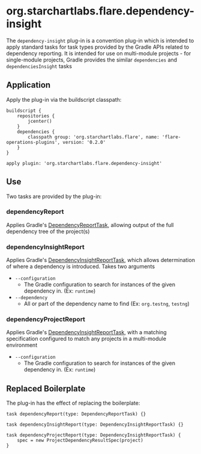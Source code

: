 # org.starchartlabs.flare.dependency-insight

The `dependency-insight` plug-in is a convention plug-in which is intended to apply standard tasks for task types provided by the Gradle APIs related to dependency reporting. It is intended for use on multi-module projects - for single-module projects, Gradle provides the similar `dependencies` and `dependenciesInsight` tasks

## Application

Apply the plug-in via the buildscript classpath:

```
buildscript {
    repositories {
        jcenter()
    }
    dependencies {
        classpath group: 'org.starchartlabs.flare', name: 'flare-operations-plugins', version: '0.2.0'
    }
}

apply plugin: 'org.starchartlabs.flare.dependency-insight'
```

## Use

Two tasks are provided by the plug-in:

### dependencyReport

Applies Gradle's [DependencyReportTask](https://docs.gradle.org/3.2.1/dsl/org.gradle.api.tasks.diagnostics.DependencyReportTask.html), allowing output of the full dependency tree of the project(s)

### dependencyInsightReport

Applies Gradle's [DependencyInsightReportTask](https://docs.gradle.org/3.2.1/dsl/org.gradle.api.tasks.diagnostics.DependencyInsightReportTask.html), which allows determination of where a dependency is introduced. Takes two arguments

* `--configuration`
    * The Gradle configuration to search for instances of the given dependency in. (Ex: `runtime`)
* `--dependency`
    * All or part of the dependency name to find (Ex: `org.testng`, `testng`)
    
### dependencyProjectReport

Applies Gradle's [DependencyInsightReportTask](https://docs.gradle.org/3.2.1/dsl/org.gradle.api.tasks.diagnostics.DependencyInsightReportTask.html), with a matching specification configured to match any projects in a multi-module environment

* `--configuration`
    * The Gradle configuration to search for instances of the given dependency in. (Ex: `runtime`)
    
## Replaced Boilerplate

The plug-in has the effect of replacing the boilerplate:

```
task dependencyReport(type: DependencyReportTask) {}

task dependencyInsightReport(type: DependencyInsightReportTask) {}

task dependencyProjectReport(type: DependencyInsightReportTask) {
    spec = new ProjectDependencyResultSpec(project)
}
```
